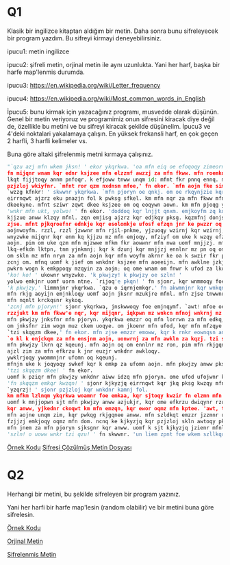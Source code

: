 # Q1
Klasik bir ingilizce kitaptan aldığım bir metin.
Daha sonra bunu sifreleyecek bir program yazdım.
Bu sifreyi kirmayi deneyebilirsiniz.

ipucu1: metin ingilizce

ipucu2: şifreli metin, orjinal metin ile aynı uzunlukta. Yani her harf, başka bir harfe map'lenmis durumda.

ipucu3: https://en.wikipedia.org/wiki/Letter_frequency

ipucu4: https://en.wikipedia.org/wiki/Most_common_words_in_English

İpucu5: bunu kirmak için yazacağınız programı, musvedde olarak düşünün. Genel bir metin veriyoruz ve programimiz onun sifresini kiracak diye değil de, özellikle bu metini ve bu sifreyi kiracak şekilde düşünelim. İpucu3 ve 4'deki noktalari yakalamaya çalışın. En yüksek frekansli harf, en çok geçen 2 harfli, 3 harfli kelimeler vs.

Buna göre altaki şifrelenmiş metni kırmaya çalışınız.

```python
"`qzu azj mfn wkem jksn! ' ekor ykqrkwa. 'oa mfn eiq oe efoqoqy zimeorn un lkt emoww neskdn. kamnj ln! '
fn mijqnr wnam kqr ednr ksjzee mfn elzzmf awzzj za mfn fkww. mfn roemkqsn uke yjnkmnj mfkq om fkr wzzgnr. ke mfnt jkq mfnt fnkjr mfn pnkm kqr nsfz za 
lkqt fijjtoqy annm pnfoqr. k efjoww tnww unqm id: mfnt fkr pnnq ennq. mfnjn uke k joqy kqr swkef za emnnw. kq kjjzu ufoemwnr zcnj ajzrz'e fnkr.       
pzjzloj wkiyfnr. `mfnt ror qzm nxdnsm mfoe,' fn ekor. `mfn aojn fke sim mfnl zaa. un kjn zq mfn ujzqy eorn! '
`wzzg kfnkr! ' skwwnr ykqrkwa. `mfn pjoryn oe qnkj. om oe rkqynjzie kqr qkjjzu.'
eirrnqwt ajzrz eku pnazjn fol k pwksg sfkel. km mfn nqr za mfn fkww mfn awzzj ckqoefnr kqr anww mz kq iqgqzuq rndmf. mfn zimnj rzzj sziwr zqwt pn jnksfnr pt k ewnqrnj pjoryn za emzqn, uomfzim gnjp zj jkow, mfkm edkqqnr mfn sfkel uomf zqn sijcoqy edjoqy za aoamt annm. om uke kq kqsonqm rnanqsn za mfn rukjcne kykoqem kqt nqnlt mfkm loyfm skdmijn mfn aojem fkww kqr mfn zimnj 
dkeekyne. mfnt sziwr zqwt dkee ksjzee om oq eoqywn aown. km mfn pjoqg ykqrkwa fkwmnr kqr mfn zmfnje skln id oq k dksg pnfoqr.
'wnkr mfn ukt, yolwo! ' fn ekor. 'doddoq kqr lnjjt qnxm. emjkoyfm zq kqr id mfn emkoj pntzqr mfn rzzj! '
kjjzue anww klzqy mfnl. zqn emjisg ajzrz kqr edjkqy pksg. kqzmfnj donjsnr ykqrkwa'e fkm kqr emisg mfnjn wogn k pwksg ankmfnj. ajzrz wzzgnr pnfoqr. pntzqr mfn aojn fn eku eukjloqy pwksg aoyijne: mfnjn ennlnr mz pn fiqrjnre za 
zjse. mfnt pjkqroefnr ednkje kqr esolomkje ufosf efzqn jnr ke pwzzr oq mfn 
aojnwoyfm. rzzl, rzzl jzwwnr mfn rjil-pnkme, yjzuoqy wzirnj kqr wzirnj, rzzl, rzzl.
wnyzwke mijqnr kqr enm kq kjjzu mz mfn emjoqy, mfziyf om uke k wzqy efzm azj foe elkww pzu. fn rjnu, pim foe fkqr anww, kqr mfn kjjzu ewoddnr mz mfn yjziqr. fn ykcn k sjt za roelkt kqr ankj. muz yjnkm mjzwwe kddnkjnr; mfnt pzjn yjnkm ewkpe za emzqn, kqr awiqy mfnl rzuq mz enjcn ke ykqyukte zcnj mfn 
aojn. pim om uke qzm mfn mjzwwe mfkm fkr aowwnr mfn nwa uomf mnjjzj. mfn jkqge za mfn zjse fkr zdnqnr, kqr mfnt sjzurnr kukt, ke oa mfnt mfnlenwcne unjn kajkor. ezlnmfoqy uke szloqy id pnfoqr mfnl. ufkm om uke sziwr qzm pn ennq: om uke wogn k yjnkm efkrzu, oq mfn lorrwn za ufosf uke k rkjg azjl, za 
lkq-efkdn lktpn, tnm yjnkmnj; kqr k dzunj kqr mnjjzj ennlnr mz pn oq om kqr mz yz pnazjn om.
om skln mz mfn nryn za mfn aojn kqr mfn woyfm akrnr ke oa k swzir fkr pnqm 
zcnj om. mfnq uomf k jief om wnkdnr ksjzee mfn aoeeijn. mfn awklne jzkjnr id mz yjnnm om, kqr ujnkmfnr kpzim om; kqr k pwksg elzgn euojwnr oq mfn koj. ome emjnkloqy lkqn goqrwnr, kqr pwkhnr pnfoqr om. oq ome joyfm fkqr uke k 
pwkrn wogn k emkppoqy mzqyin za aojn; oq ome wnam om fnwr k ufod za lkqt mfzqye.
'ko! ko! ' ukownr wnyzwke. 'k pkwjzy! k pkwjzy oe szln! '
yolwo emkjnr uomf uorn ntne. `rijoq'e pkqn! ' fn sjonr, kqr wnmmoqy foe kxn akww fn szcnjnr foe aksn.
'k pkwjzy,' limmnjnr ykqrkwa. `qzu o iqrnjemkqr.' fn akwmnjnr kqr wnkqnr fnkcowt zq foe emkaa. `ufkm kq ncow azjmiqn! kqr o kl kwjnkrt unkjt.'        
mfn rkjg aoyijn emjnkloqy uomf aojn jksnr mzukjre mfnl. mfn zjse tnwwnr kqr dzijnr zcnj mfn emzqn ykqyukte. mfnq pzjzloj jkoenr foe fzjq kqr pwnu. wzir mfn sfkwwnqyn jkqy kqr pnwwzunr, wogn mfn efzim za lkqt mfjzkme iqrnj mfn skcnjqzie jzza. azj k lzlnqm mfn zjse vikownr kqr mfn aonjt efkrzu fkwmnr. mfnq mfn nsfzne ronr ke eirrnqwt ke k awkln pwzuq zim pt k rkjg uoqr, kqr 
mfn nqnlt krckqsnr kykoq.
'zcnj mfn pjoryn!' sjonr ykqrkwa, jnskwwoqy foe emjnqymf. `awt! mfoe oe k azn pntzqr kqt za tzi. o liem fzwr mfn qkjjzu ukt. awt! ' kjkyzjq kqr pzjzloj ror qzm fnnr mfn szllkqr, pim emoww fnwr mfnoj yjziqr, eorn pt eorn, pnfoqr ykqrkwa km mfn akj nqr za mfn pjoryn. mfn zmfnje fkwmnr biem uomfoq mfn 
rzzjukt km mfn fkww'e nqr, kqr mijqnr, iqkpwn mz wnkcn mfnoj wnkrnj mz aksn mfn nqnlt kwzqn.
mfn pkwjzy jnksfnr mfn pjoryn. ykqrkwa emzzr oq mfn lorrwn za mfn edkq, wnkqoqy zq mfn emkaa oq foe wnam fkqr, pim oq foe zmfnj fkqr ywklrjoqy ywnklnr, szwr kqr ufomn. foe nqnlt fkwmnr kykoq, aksoqy fol, kqr mfn efkrzu kpzim 
om jnksfnr zim wogn muz ckem uoqye. om jkoenr mfn ufod, kqr mfn mfzqye ufoqnr kqr sjksgnr. aojn skln ajzl ome qzemjowe. pim ykqrkwa emzzr aojl.       
`tzi skqqzm dkee,' fn ekor. mfn zjse emzzr emoww, kqr k rnkr eownqsn anww. 
`o kl k enjckqm za mfn ensjnm aojn, uonwrnj za mfn awkln za kqzj. tzi skqqzm dkee. mfn rkjg aojn uoww qzm kckow tzi, awkln za irûq. yz pksg mz mfn efkrzu! tzi skqqzm dkee.'
mfn pkwjzy lkrn qz kqeunj. mfn aojn oq om ennlnr mz ron, pim mfn rkjgqnee yjnu. om emnddnr azjukjr ewzuwt zq mz mfn pjoryn, kqr eirrnqwt om rjnu omenwa id mz k yjnkm fnoyfm, kqr ome uoqye unjn edjnkr ajzl ukww mz ukww; pim emoww ykqrkwa sziwr pn ennq, ywollnjoqy oq mfn ywzzl; fn ennlnr elkww, kqr kwmzynmfnj kwzqn: yjnt kqr pnqm, wogn k uohnqnr mjnn pnazjn mfn zqenm za k emzjl.
ajzl zim za mfn efkrzu k jnr euzjr wnkdnr awkloqy.
ywklrjoqy ywommnjnr ufomn oq kqeunj.
mfnjn uke k joqyoqy swkef kqr k emkp za ufomn aojn. mfn pkwjzy anww pksg kqr ome euzjr awnu id oq lzwmnq ajkylnqme. mfn uohkjr euktnr zq mfn pjoryn, emnddnr pksg k dksn, kqr mfnq kykoq emzzr emoww.
'tzi skqqzm dkee! ' fn ekor.
uomf k pziqr mfn pkwjzy wnkdnr aiww idzq mfn pjoryn. ome ufod ufojwnr kqr foeenr.
'fn skqqzm emkqr kwzqn! ' sjonr kjkyzjq eirrnqwt kqr jkq pksg kwzqy mfn pjoryn. 'nwnqrow!' fn efzimnr. 'o kl uomf tzi, ykqrkwa! '
`yzqrzj! ' sjonr pzjzloj kqr wnkdnr kamnj fol.
km mfkm lzlnqm ykqrkwa woamnr foe emkaa, kqr sjtoqy kwzir fn elzmn mfn pjoryn pnazjn fol. mfn emkaa pjzgn keiqrnj kqr anww ajzl foe fkqr. k pwoqroqy efnnm za ufomn awkln edjkqy id. mfn pjoryn sjksgnr. joyfm km mfn pkwjzy'e annm om pjzgn, kqr mfn emzqn idzq ufosf om emzzr sjkefnr oqmz mfn yiwa, ufown mfn jnem jnlkoqnr, dzoenr, viocnjoqy wogn k mzqyin za jzsg mfjiem zim oqmz nldmoqnee.
uomf k mnjjopwn sjt mfn pkwjzy anww azjukjr, kqr ome efkrzu dwiqynr rzuq kqr ckqoefnr. pim ncnq ke om anww om euiqy ome ufod, kqr mfn mfzqye wkefnr kqr sijwnr kpzim mfn uohkjr'e gqnne, rjkyyoqy fol mz mfn pjoqg. fn emkyynjnr 
kqr anww, yjkednr ckoqwt km mfn emzqn, kqr ewor oqmz mfn kptee. 'awt, tzi azzwe! ' fn sjonr, kqr uke yzqn.
mfn aojne unqm zim, kqr pwkqg rkjgqnee anww. mfn szldkqt emzzr jzzmnr uomf 
fzjjzj emkjoqy oqmz mfn dom. ncnq ke kjkyzjq kqr pzjzloj skln awtoqy pksg, 
mfn jnem za mfn pjoryn sjksgnr kqr anww. uomf k sjt kjkyzjq jzienr mfnl.   
'szln! o uoww wnkr tzi qzu! ' fn skwwnr. 'un liem zpnt foe wkem szllkqr. azwwzu ln! '"

```

[Örnek Kodu](q1.py)
[Sifresi Çözülmüş Metin Dosyası](acik_metin.txt)

# Q2
Herhangi bir metini, bu şekilde sifreleyen bir program yazınız.

Yani her harfi bir harfe map'lesin (random olabilir) ve bir metini buna göre sifrelesin.

[Örnek Kodu](q2.py)

[Orjinal Metin](alihan_bayraktar_sifre_kirici.txt)

[Sifrelenmis Metin](alihan_bayraktar_sifreleyici.txt)
